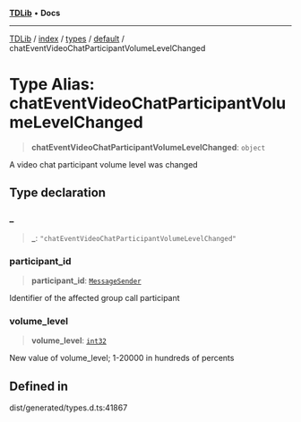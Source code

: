 [**TDLib**](../../../../../../README.md) • **Docs**

***

[TDLib](../../../../../../modules.md) / [index](../../../../../README.md) / [types](../../../README.md) / [default](../README.md) / chatEventVideoChatParticipantVolumeLevelChanged

# Type Alias: chatEventVideoChatParticipantVolumeLevelChanged

> **chatEventVideoChatParticipantVolumeLevelChanged**: `object`

A video chat participant volume level was changed

## Type declaration

### \_

> **\_**: `"chatEventVideoChatParticipantVolumeLevelChanged"`

### participant\_id

> **participant\_id**: [`MessageSender`](MessageSender.md)

Identifier of the affected group call participant

### volume\_level

> **volume\_level**: [`int32`](int32.md)

New value of volume_level; 1-20000 in hundreds of percents

## Defined in

dist/generated/types.d.ts:41867
